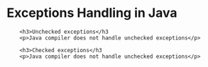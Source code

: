# Exceptions Handling in Java

        <h3>Unchecked exceptions</h3
        <p>Java compiler does not handle unchecked exceptions</p>

        <h3>Checked exceptions</h3
        <p>Java compiler does not handle unchecked exceptions</p>

